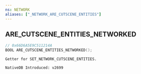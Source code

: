 ```yaml
---
ns: NETWORK 
aliases: ["_NETWORK_ARE_CUTSCENE_ENTITIES"] 
---
```


## ARE_CUTSCENE_ENTITIES_NETWORKED

```c
// 0x66D6A5E9C511214A 
BOOL ARE_CUTSCENE_ENTITIES_NETWORKED();
```

```
Getter for SET_NETWORK_CUTSCENE_ENTITIES.
```

```
NativeDB Introduced: v2699
```

